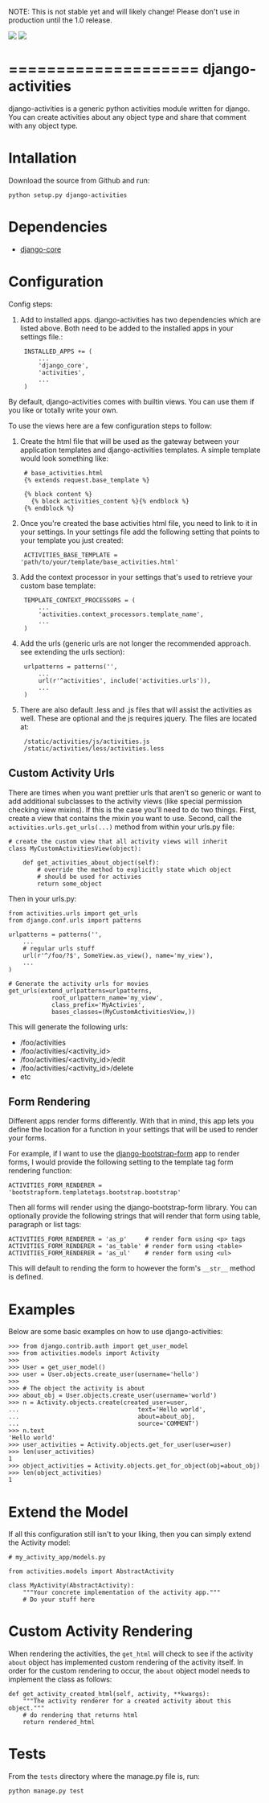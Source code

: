 NOTE: This is not stable yet and will likely change!  Please don't use in production until the 1.0 release.

[<img src="https://travis-ci.org/InfoAgeTech/django-activities.png?branch=master">](http://travis-ci.org/InfoAgeTech/django-activities)
[<img src="https://coveralls.io/repos/InfoAgeTech/django-activities/badge.png">](https://coveralls.io/r/InfoAgeTech/django-activities)

====================
django-activities
====================
django-activities is a generic python activities module written for django.  You can create activities about any object type and share that comment with any object type.

Intallation
===========
Download the source from Github and run:

    python setup.py django-activities

Dependencies
============
* [django-core](https://github.com/InfoAgeTech/django-core)

Configuration
=============
Config steps:

1. Add to installed apps. django-activities has two dependencies which are listed above. Both need to be added to the installed apps in your settings file.:

        INSTALLED_APPS += (
            ...
            'django_core',
            'activities',
            ...
        )


By default, django-activities comes with builtin views.  You can use them if you like or totally write your own.

To use the views here are a few configuration steps to follow:

1. Create the html file that will be used as the gateway between your application templates and django-activities templates.  A simple template would look something like:
    
        # base_activities.html
        {% extends request.base_template %}
    
        {% block content %}
          {% block activities_content %}{% endblock %}
        {% endblock %}

2. Once you're created the base activities html file, you need to link to it in your settings.  In your settings file add the following setting that points to your template you just created:

        ACTIVITIES_BASE_TEMPLATE = 'path/to/your/template/base_activities.html'

3. Add the context processor in your settings that's used to retrieve your custom base template:

        TEMPLATE_CONTEXT_PROCESSORS = (
            ...
            'activities.context_processors.template_name',
            ...
        )

4. Add the urls (generic urls are not longer the recommended approach. see extending the urls section):

        urlpatterns = patterns('',
            ...
            url(r'^activities', include('activities.urls')),
            ...
        )

5. There are also default .less and .js files that will assist the activities as well.  These are optional and the js requires jquery.  The files are located at:

        /static/activities/js/activities.js
        /static/activities/less/activities.less


Custom Activity Urls
--------------------

There are times when you want prettier urls that aren't so generic or want to add additional subclasses to the activity views (like special permission checking view mixins).  If this is the case you'll need to do two things.  First, create a view that contains the mixin you want to use. Second, call the ``activities.urls.get_urls(...)`` method from within your urls.py file:
        
    # create the custom view that all activity views will inherit
    class MyCustomActivitiesView(object):
    
        def get_activities_about_object(self):
            # override the method to explicitly state which object
            # should be used for activies
            return some_object
    
Then in your urls.py:

    from activities.urls import get_urls
    from django.conf.urls import patterns
    
    urlpatterns = patterns('',
        ...
        # regular urls stuff
        url(r'^/foo/?$', SomeView.as_view(), name='my_view'),
        ...
    )
    
    # Generate the activity urls for movies
    get_urls(extend_urlpatterns=urlpatterns,
                root_urlpattern_name='my_view',
                class_prefix='MyActivies',
                bases_classes=(MyCustomActivitiesView,))

This will generate the following urls:

- /foo/activities
- /foo/activities/<activity_id>
- /foo/activities/<activity_id>/edit        
- /foo/activities/<activity_id>/delete
- etc

Form Rendering
--------------
Different apps render forms differently. With that in mind, this app lets you define the location for a function in your settings that will be used to render your forms.

For example,  if I want to use the [django-bootstrap-form](https://github.com/tzangms/django-bootstrap-form) app to render forms, I would provide the following setting to the template tag form rendering function:

    ACTIVITIES_FORM_RENDERER = 'bootstrapform.templatetags.bootstrap.bootstrap'

Then all forms will render using the django-bootstrap-form library.  You can optionally provide the following strings that will render that form using table, paragraph or list tags:

    ACTIVITIES_FORM_RENDERER = 'as_p'     # render form using <p> tags
    ACTIVITIES_FORM_RENDERER = 'as_table' # render form using <table>
    ACTIVITIES_FORM_RENDERER = 'as_ul'    # render form using <ul>

This will default to rending the form to however the form's ``__str__`` method is defined.

Examples
========
Below are some basic examples on how to use django-activities:

    >>> from django.contrib.auth import get_user_model
    >>> from activities.models import Activity
    >>>
    >>> User = get_user_model()
    >>> user = User.objects.create_user(username='hello')
    >>>
    >>> # The object the activity is about
    >>> about_obj = User.objects.create_user(username='world')
    >>> n = Activity.objects.create(created_user=user,
    ...                                 text='Hello world',
    ...                                 about=about_obj,
    ...                                 source='COMMENT')
    >>> n.text
    'Hello world'
    >>> user_activities = Activity.objects.get_for_user(user=user)
    >>> len(user_activities)
    1
    >>> object_activities = Activity.objects.get_for_object(obj=about_obj)
    >>> len(object_activities)
    1

Extend the Model
================
If all this configuration still isn't to your liking, then you can simply extend the Activity model:

    # my_activity_app/models.py
    
    from activities.models import AbstractActivity
    
    class MyActivity(AbstractActivity):
        """Your concrete implementation of the activity app."""
        # Do your stuff here

Custom Activity Rendering
=============================
When rendering the activities, the ``get_html`` will check to see if the activity ``about`` object has implemented custom rendering of the activity itself.  In order for the custom rendering to occur, the ``about`` object model needs to implement the class as follows:

    def get_activity_created_html(self, activity, **kwargs):
        """The activity renderer for a created activity about this object."""
        # do rendering that returns html
        return rendered_html

Tests
=====
From the ``tests`` directory where the manage.py file is, run:

    python manage.py test
